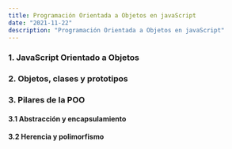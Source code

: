 ```yaml
---
title: Programación Orientada a Objetos en javaScript
date: "2021-11-22" 
description: "Programación Orientada a Objetos en javaScript"
---
```

<!-- date: año-mes-día -->

### 1. JavaScript Orientado a Objetos



### 2. Objetos, clases y prototipos

### 3. Pilares de la POO

#### 3.1 Abstracción y encapsulamiento
#### 3.2 Herencia y polimorfismo
